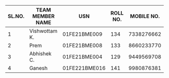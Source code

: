  |SL.NO.|TEAM MEMBER NAME|USN|ROLL NO.|MOBILE NO.|
 |------|----------------|---|--------|----------|
 |1|Vishwottam K.|01FE21BME009|134|7338276662|
 |2|Prem|01FE21BME008|133|8660233770|
 |3|Abhishek C.|01FE21BME004|129|9449569708|
 |4|Ganesh|01FE221BME016|141|9980876381|